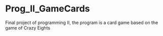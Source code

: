 # Prog_II_GameCards
Final project of programming II, the program is a card game based on the game of Crazy Eights

